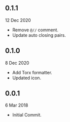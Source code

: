 ## 0.1.1

12 Dec 2020

- Remove `@//` comment.
- Update auto closing pairs.

## 0.1.0

8 Dec 2020

- Add Torx formatter.
- Updated icon.

## 0.0.1

6 Mar 2018

- Initial Commit.